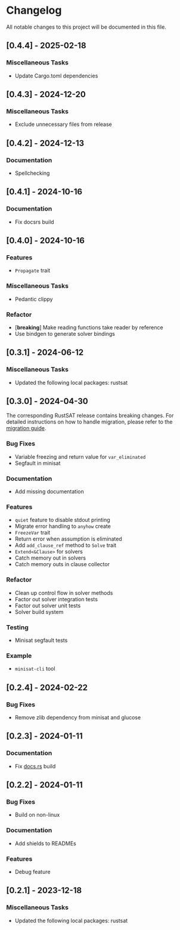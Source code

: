 # Changelog

All notable changes to this project will be documented in this file.

## [0.4.4] - 2025-02-18

### Miscellaneous Tasks

- Update Cargo.toml dependencies

<!-- generated by git-cliff -->
## [0.4.3] - 2024-12-20

### Miscellaneous Tasks

- Exclude unnecessary files from release

<!-- generated by git-cliff -->
## [0.4.2] - 2024-12-13

### Documentation

- Spellchecking

<!-- generated by git-cliff -->
## [0.4.1] - 2024-10-16

### Documentation

- Fix docsrs build

<!-- generated by git-cliff -->
## [0.4.0] - 2024-10-16

### Features

- `Propagate` trait

### Miscellaneous Tasks

- Pedantic clippy

### Refactor

- [**breaking**] Make reading functions take reader by reference
- Use bindgen to generate solver bindings

<!-- generated by git-cliff -->
## [0.3.1] - 2024-06-12

### Miscellaneous Tasks

- Updated the following local packages: rustsat

<!-- generated by git-cliff -->
## [0.3.0] - 2024-04-30

The corresponding RustSAT release contains breaking changes. For detailed
instructions on how to handle migration, please refer to the [migration
guide](https://github.com/chrjabs/rustsat/blob/main/docs/0-5-0-migration-guide.md).

### Bug Fixes

- Variable freezing and return value for `var_eliminated`
- Segfault in minisat

### Documentation

- Add missing documentation

### Features

- `quiet` feature to disable stdout printing
- Migrate error handling to `anyhow` create
- `FreezeVar` trait
- Return error when assumption is eliminated
- Add `add_clause_ref` method to `Solve` trait
- `Extend<&Clause>` for solvers
- Catch memory out in solvers
- Catch memory outs in clause collector

### Refactor

- Clean up control flow in solver methods
- Factor out solver integration tests
- Factor out solver unit tests
- Solver build system

### Testing

- Minisat segfault tests

### Example

- `minisat-cli` tool

<!-- generated by git-cliff -->
## [0.2.4] - 2024-02-22

### Bug Fixes

- Remove zlib dependency from minisat and glucose

<!-- generated by git-cliff -->
<!-- generated by git-cliff -->
## [0.2.3] - 2024-01-11

### Documentation

- Fix [docs.rs](https://docs.rs/rustsat-minisat) build

## [0.2.2] - 2024-01-11

### Bug Fixes

- Build on non-linux

### Documentation

- Add shields to READMEs

### Features

- Debug feature

<!-- generated by git-cliff -->
## [0.2.1] - 2023-12-18

### Miscellaneous Tasks

- Updated the following local packages: rustsat

<!-- generated by git-cliff -->
